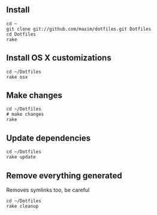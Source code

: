 ## Install

    cd ~
    git clone git://github.com/maxim/dotfiles.git Dotfiles
    cd Dotfiles
    rake

## Install OS X customizations

    cd ~/Dotfiles
    rake osx

## Make changes

    cd ~/Dotfiles
    # make changes
    rake

## Update dependencies

    cd ~/Dotfiles
    rake update

## Remove everything generated

Removes symlinks too, be careful

    cd ~/Dotfiles
    rake cleanup
